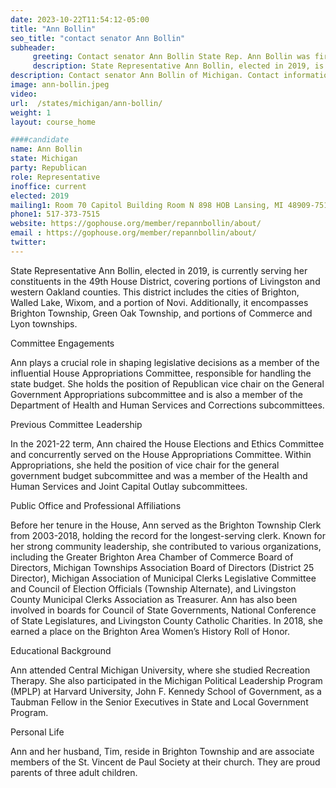 ```yaml
---
date: 2023-10-22T11:54:12-05:00
title: "Ann Bollin"
seo_title: "contact senator Ann Bollin"
subheader:
     greeting: Contact senator Ann Bollin State Rep. Ann Bollin was first elected to serve the 35th District in the Michigan House of Representatives in November 2020.Rep. Ann Bollin represents the 34th House District, which covers most of Lenawee County.
     description: State Representative Ann Bollin, elected in 2019, is currently serving her constituents in the 49th House District, covering portions of Livingston and western Oakland counties.
description: Contact senator Ann Bollin of Michigan. Contact information for Ann Bollin includes email address, phone number, and mailing address.
image: ann-bollin.jpeg
video:
url:  /states/michigan/ann-bollin/
weight: 1
layout: course_home

####candidate
name: Ann Bollin
state: Michigan
party: Republican
role: Representative
inoffice: current
elected: 2019
mailing1: Room 70 Capitol Building Room N 898 HOB Lansing, MI 48909-7514
phone1: 517-373-7515
website: https://gophouse.org/member/repannbollin/about/
email : https://gophouse.org/member/repannbollin/about/
twitter:
---
```


State Representative Ann Bollin, elected in 2019, is currently serving her constituents in the 49th House District, covering portions of Livingston and western Oakland counties. This district includes the cities of Brighton, Walled Lake, Wixom, and a portion of Novi. Additionally, it encompasses Brighton Township, Green Oak Township, and portions of Commerce and Lyon townships.

Committee Engagements

Ann plays a crucial role in shaping legislative decisions as a member of the influential House Appropriations Committee, responsible for handling the state budget. She holds the position of Republican vice chair on the General Government Appropriations subcommittee and is also a member of the Department of Health and Human Services and Corrections subcommittees.

Previous Committee Leadership

In the 2021-22 term, Ann chaired the House Elections and Ethics Committee and concurrently served on the House Appropriations Committee. Within Appropriations, she held the position of vice chair for the general government budget subcommittee and was a member of the Health and Human Services and Joint Capital Outlay subcommittees.

Public Office and Professional Affiliations

Before her tenure in the House, Ann served as the Brighton Township Clerk from 2003-2018, holding the record for the longest-serving clerk. Known for her strong community leadership, she contributed to various organizations, including the Greater Brighton Area Chamber of Commerce Board of Directors, Michigan Townships Association Board of Directors (District 25 Director), Michigan Association of Municipal Clerks Legislative Committee and Council of Election Officials (Township Alternate), and Livingston County Municipal Clerks Association as Treasurer. Ann has also been involved in boards for Council of State Governments, National Conference of State Legislatures, and Livingston County Catholic Charities. In 2018, she earned a place on the Brighton Area Women’s History Roll of Honor.

Educational Background

Ann attended Central Michigan University, where she studied Recreation Therapy. She also participated in the Michigan Political Leadership Program (MPLP) at Harvard University, John F. Kennedy School of Government, as a Taubman Fellow in the Senior Executives in State and Local Government Program.

Personal Life

Ann and her husband, Tim, reside in Brighton Township and are associate members of the St. Vincent de Paul Society at their church. They are proud parents of three adult children.
